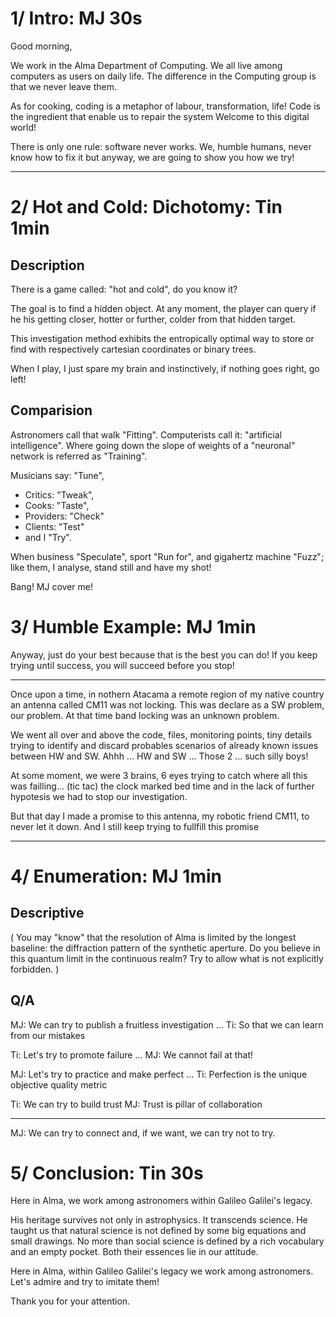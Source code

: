 # 1/ Intro: MJ 30s

Good morning,

We work in the Alma Department of Computing.
We all live among computers as users on daily life.
The difference in the Computing group is that we never leave them.

As for cooking, coding is a metaphor of labour, transformation, life!
Code is the ingredient that enable us to repair the system
Welcome to this digital world!

There is only one rule: software never works.
We, humble humans, never know how to fix it but anyway,
we are going to show you how we try!

---

# 2/ Hot and Cold: Dichotomy: Tin 1min


## Description

There is a game called: "hot and cold", do you know it?

The goal is to find a hidden object.
At any moment, the player can query if he his getting closer, hotter or further, colder from that hidden target.

This investigation method exhibits the entropically optimal way to store or find with respectively cartesian coordinates or binary trees.

When I play, I just spare my brain and instinctively, if nothing goes right, go left!

## Comparision

Astronomers call that walk "Fitting".
Computerists call it: "artificial intelligence".
Where going down the slope of weights of a "neuronal" network is referred as "Training".

Musicians say: "Tune",
  * Critics: "Tweak",
  * Cooks: "Taste",
  * Providers: "Check"
  * Clients: "Test"
  * and I "Try".

When business "Speculate", sport "Run for", and gigahertz machine "Fuzz";
like them, I analyse, stand still and have my shot!

Bang! MJ cover me!


# 3/ Humble Example: MJ 1min

Anyway, just do your best because that is the best you can do!
If you keep trying until success, you will succeed before you stop!

---

Once upon a time, in nothern Atacama a remote region of my native country 
an antenna called CM11 was not locking.
This was declare as a SW problem, our problem.
At that time band locking was an unknown problem.

We went all over and above the code, files, monitoring points, tiny details
trying to identify and discard probables scenarios of already known issues between HW and SW.
Ahhh ... HW and SW ... Those 2 ... such silly boys!

At some moment, we were 3 brains, 6 eyes trying to catch where all this was failling...
(tic tac) the clock marked bed time and in the lack of further hypotesis
we had to stop our investigation.

But that day I made a promise to this antenna, my robotic friend CM11, to never let it down.
And I still keep trying to fullfill this promise

---

# 4/ Enumeration: MJ 1min

## Descriptive

(
You may "know" that the resolution of Alma is limited by the longest baseline: the diffraction pattern of the synthetic aperture.
Do you believe in this quantum limit in the continuous realm?
Try to allow what is not explicitly forbidden.
)

## Q/A

MJ: We can try to publish a fruitless investigation ...
Ti: So that we can learn from our mistakes

Ti: Let's try to promote failure ...
MJ: We cannot fail at that!

MJ: Let's try to practice and make perfect ...
Ti: Perfection is the unique objective quality metric

Ti: We can try to build trust
MJ: Trust is pillar of collaboration

---

MJ: We can try to connect and, if we want, we can try not to try.

# 5/ Conclusion: Tin 30s

Here in Alma, we work among astronomers within Galileo Galilei's legacy.

His heritage survives not only in astrophysics. It transcends science.
He taught us that natural science is not defined by some big equations and small drawings.
No more than social science is defined by a rich vocabulary and an empty pocket.
Both their essences lie in our attitude.

Here in Alma, within Galileo Galilei's legacy we work among astronomers.
Let's admire and try to imitate them!

Thank you for your attention.
